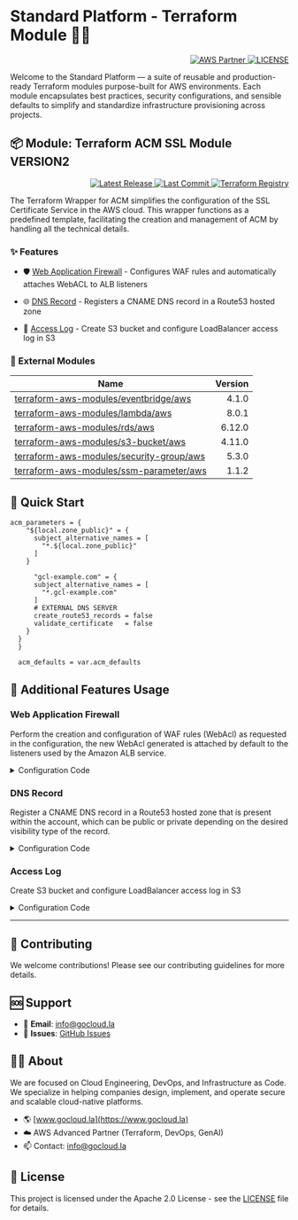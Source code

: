 # Standard Platform - Terraform Module 🚀🚀
<p align="right">
  <a href="https://partners.amazonaws.com/partners/0018a00001hHve4AAC/GoCloud">
    <img src="https://img.shields.io/badge/AWS%20Partner-Advanced-orange?style=for-the-badge&logo=amazonaws&logoColor=white" alt="AWS Partner"/>
  </a>
  <a href="LICENSE">
    <img src="https://img.shields.io/badge/License-Apache%202.0-green?style=for-the-badge&logo=apache&logoColor=white" alt="LICENSE"/>
  </a>
</p>

Welcome to the Standard Platform — a suite of reusable and production-ready Terraform modules purpose-built for AWS environments.
Each module encapsulates best practices, security configurations, and sensible defaults to simplify and standardize infrastructure provisioning across projects.

## 📦 Module: Terraform ACM SSL Module VERSION2

<p align="right">

  <a href="https://github.com/gocloudLa/terraform-aws-wrapper-service1/releases/latest">
    <img src="https://img.shields.io/github/v/release/gocloudLa/terraform-aws-wrapper-service1.svg?style=for-the-badge" alt="Latest Release"/>
  </a>

  <a href="">
    <img src="https://img.shields.io/github/last-commit/gocloudLa/terraform-aws-wrapper-service1.svg?style=for-the-badge" alt="Last Commit"/>
  </a>

  <a href="https://registry.terraform.io/modules/gocloudLa/wrapper-service1/aws">
    <img src="https://img.shields.io/badge/Terraform-Registry-7B42BC?style=for-the-badge&logo=terraform&logoColor=white" alt="Terraform Registry"/>
  </a>

</p>

The Terraform Wrapper for ACM simplifies the configuration of the SSL Certificate Service in the AWS cloud. This wrapper functions as a predefined template, facilitating the creation and management of ACM by handling all the technical details.

### ✨ Features

- 🛡️ [Web Application Firewall](#web-application-firewall) - Configures WAF rules and automatically attaches WebACL to ALB listeners

- 🌐 [DNS Record](#dns-record) - Registers a CNAME DNS record in a Route53 hosted zone

- 📄 [Access Log](#access-log) - Create S3 bucket and configure LoadBalancer access log in S3



### 🔗 External Modules
| Name | Version |
|------|------:|
| [terraform-aws-modules/eventbridge/aws](https://github.com/terraform-aws-modules/eventbridge-aws) | 4.1.0 |
| [terraform-aws-modules/lambda/aws](https://github.com/terraform-aws-modules/lambda-aws) | 8.0.1 |
| [terraform-aws-modules/rds/aws](https://github.com/terraform-aws-modules/rds-aws) | 6.12.0 |
| [terraform-aws-modules/s3-bucket/aws](https://github.com/terraform-aws-modules/s3-bucket-aws) | 4.11.0 |
| [terraform-aws-modules/security-group/aws](https://github.com/terraform-aws-modules/security-group-aws) | 5.3.0 |
| [terraform-aws-modules/ssm-parameter/aws](https://github.com/terraform-aws-modules/ssm-parameter-aws) | 1.1.2 |



## 🚀 Quick Start
```hcl
acm_parameters = {
    "${local.zone_public}" = {
      subject_alternative_names = [
        "*.${local.zone_public}"
      ]
    }

      "gcl-example.com" = {
      subject_alternative_names = [
        "*.gcl-example.com"
      ]
      # EXTERNAL DNS SERVER
      create_route53_records = false
      validate_certificate   = false
    }
  }
  }

  acm_defaults = var.acm_defaults
```


## 🔧 Additional Features Usage

### Web Application Firewall
Perform the creation and configuration of WAF rules (WebAcl) as requested in the configuration, the new WebAcl generated is attached by default to the listeners used by the Amazon ALB service.


<details><summary>Configuration Code</summary>

```hcl
alb_parameters = {
  "external-00" = {
    ...
    waf_logging_enable    = true
    waf_logging_filter    = {} # Log All events (default only COUNT & BLOCK)
    # waf_logging_retention =  # Default 7 days
    waf_rules = [
      {
        name     = "AWSManagedRulesCommonRuleSet-rule-1"
        priority = "10"

        override_action = "none"

        visibility_config = {
          metric_name = "AWSManagedRulesCommonRuleSet-metric"
        }

        managed_rule_group_statement = {
          name        = "AWSManagedRulesCommonRuleSet" //WCU 700
          vendor_name = "AWS"
          rule_action_overrides = [
            {
              name = "SizeRestrictions_Cookie_HEADER"
              action_to_use = { count = {} }
            },
            {
              name = "SizeRestrictions_BODY"
              action_to_use = { count = {} }
            },
            {
              name = "EC2MetaDataSSRF_BODY"
              action_to_use = { count = {} }
            },
            {
              name = "EC2MetaDataSSRF_COOKIE"
              action_to_use = { count = {} }
            },
            {
              name = "EC2MetaDataSSRF_URIPATH"
              action_to_use = { count = {} }
            },
            {
              name = "EC2MetaDataSSRF_QUERYARGUMENTS"
              action_to_use = { count = {} }
            },
            {
              name = "CrossSiteScripting_BODY"
              action_to_use = { count = {} }
            },
            {
              name = "NoUserAgent_HEADER"
              action_to_use = { count = {} }
            },
            {
              name = "SizeRestrictions_QUERYSTRING"
              action_to_use = { count = {} }
            },
            {
              name = "GenericLFI_BODY"
              action_to_use = { count = {} }
            },
            {
              name = "GenericRFI_BODY"
              action_to_use = { count = {} }
            }
          ]
        }
      },
      {
        name     = "AWSManagedRulesKnownBadInputsRuleSet-rule-2"
        priority = "20"

        override_action = "none"

        visibility_config = {
          metric_name = "AWSManagedRulesKnownBadInputsRuleSet-metric"
        }

        managed_rule_group_statement = {
          name        = "AWSManagedRulesKnownBadInputsRuleSet" //WCU 200
          vendor_name = "AWS"
          rule_action_overrides = [
            {
              name = "PROPFIND_METHOD"
              action_to_use = { count = {} }
            },
            {
              name = "Log4JRCE"
              action_to_use = { count = {} }
            }
          ]
        }
      },
      {
        name     = "AWSManagedRulesSQLiRuleSet-rule-3"
        priority = "30"

        override_action = "none"

        visibility_config = {
          metric_name = "AWSManagedRulesSQLiRuleSet-metric"
        }

        managed_rule_group_statement = {
          name        = "AWSManagedRulesSQLiRuleSet" //WCU 200
          vendor_name = "AWS"
          rule_action_overrides = [
            {
              name = "SQLi_BODY"
              action_to_use = { count = {} }
            }
          ]
        }
      },
      {
        name     = "AWSManagedRulesLinuxRuleSet-rule-4"
        priority = "40"

        override_action = "none"

        visibility_config = {
          metric_name = "AWSManagedRulesLinuxRuleSet-metric"
        }

        managed_rule_group_statement = {
          name        = "AWSManagedRulesLinuxRuleSet" //WCU 700
          vendor_name = "AWS"

        }
      },
      {
        name     = "AWSManagedRulesAmazonIpReputationList-rule-5"
        priority = "50"

        override_action = "none"

        visibility_config = {
          metric_name = "AWSManagedRulesAmazonIpReputationList-metric"
        }

        managed_rule_group_statement = {
          name        = "AWSManagedRulesAmazonIpReputationList" //WCU 25
          vendor_name = "AWS"
        }
      },
      {
        name     = "AWSManagedRulesAnonymousIpList-rule-6"
        priority = "60"

        override_action = "none"

        visibility_config = {
          metric_name = "AWSManagedRulesAnonymousIpList-metric"
        }

        managed_rule_group_statement = {
          name        = "AWSManagedRulesAnonymousIpList" //WCU 50
          vendor_name = "AWS"
          rule_action_overrides = [
            {
              name = "HostingProviderIPList"
              action_to_use = { count = {} }
            }
          ]
        }
      },
    ]
    ...
  }
}
```


</details>


### DNS Record
Register a CNAME DNS record in a Route53 hosted zone that is present within the account, which can be public or private depending on the desired visibility type of the record.


<details><summary>Configuration Code</summary>

```hcl
dns_records = {
  "" = {
    # zone_name    = local.zone_private
    # private_zone = true
    zone_name    = local.zone_public
    private_zone = false
  }
}
```


</details>


### Access Log
Create S3 bucket and configure LoadBalancer access log in S3


<details><summary>Configuration Code</summary>

```hcl
enable_alb_logs        = true # Default: false
alb_logs_force_destroy = true # Default: false
alb_logs_lifecycle = [{
  id      = "move-to-onezone-ia"
  enabled = true
  transition = [{
    days          = 30
    storage_class = "ONEZONE_IA"
  }]
}]
```


</details>











---

## 🤝 Contributing
We welcome contributions! Please see our contributing guidelines for more details.

## 🆘 Support
- 📧 **Email**: info@gocloud.la
- 🐛 **Issues**: [GitHub Issues](https://github.com/gocloudLa/issues)

## 🧑‍💻 About
We are focused on Cloud Engineering, DevOps, and Infrastructure as Code.
We specialize in helping companies design, implement, and operate secure and scalable cloud-native platforms.
- 🌎 [www.gocloud.la](https://www.gocloud.la)
- ☁️ AWS Advanced Partner (Terraform, DevOps, GenAI)
- 📫 Contact: info@gocloud.la

## 📄 License
This project is licensed under the Apache 2.0 License - see the [LICENSE](LICENSE) file for details. 